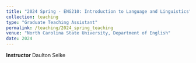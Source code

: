 ```yaml
---
title: "2024 Spring - ENG210: Introduction to Language and Linguistics"
collection: teaching
type: "Graduate Teaching Assistant"
permalink: /teaching/2024_spring_teaching
venue: "North Carolina State University, Department of English"
date: 2024
---
```

**Instructor** Daulton Selke
